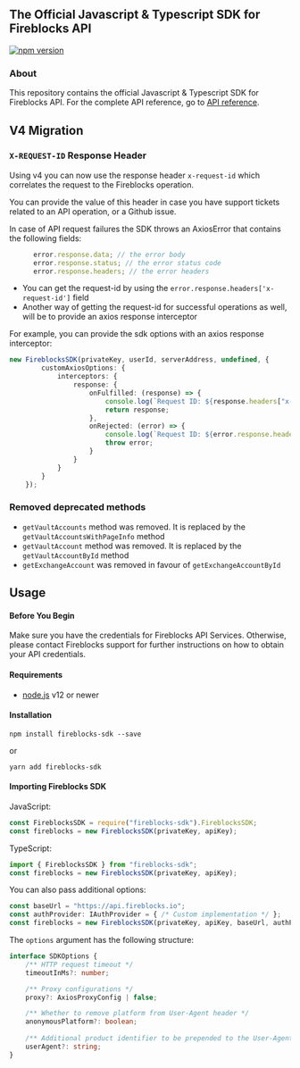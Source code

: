 ## The Official Javascript & Typescript SDK for Fireblocks API
[![npm version](https://badge.fury.io/js/fireblocks-sdk.svg)](https://badge.fury.io/js/fireblocks-sdk)

### About
This repository contains the official Javascript & Typescript SDK for Fireblocks API.
For the complete API reference, go to [API reference](https://docs.fireblocks.com/api/swagger-ui/).

## V4 Migration
### `X-REQUEST-ID` Response Header
Using v4 you can now use the response header `x-request-id` which correlates the request to the Fireblocks operation.

You can provide the value of this header in case you have support tickets related to an API operation, or a Github issue.

In case of API request failures the SDK throws an AxiosError that contains the following fields:
```ts
      error.response.data; // the error body
      error.response.status; // the error status code
      error.response.headers; // the error headers
```

- You can get the request-id by using the `error.response.headers['x-request-id']` field
- Another way of getting the request-id for successful operations as well, will be to provide an axios response interceptor 

For example, you can provide the sdk options with an axios response interceptor:
```ts
new FireblocksSDK(privateKey, userId, serverAddress, undefined, {
        customAxiosOptions: {
            interceptors: {
                response: {
                    onFulfilled: (response) => {
                        console.log(`Request ID: ${response.headers["x-request-id"]}`);
                        return response;
                    },
                    onRejected: (error) => {
                        console.log(`Request ID: ${error.response.headers["x-request-id"]}`);
                        throw error;
                    }
                }
            }
        }
    });
```

### Removed deprecated methods
- `getVaultAccounts` method was removed. It is replaced by the `getVaultAccountsWithPageInfo` method
- `getVaultAccount` method was removed. It is replaced by the `getVaultAccountById` method
- `getExchangeAccount` was removed in favour of `getExchangeAccountById`

## Usage
#### Before You Begin
Make sure you have the credentials for Fireblocks API Services. Otherwise, please contact Fireblocks support for further instructions on how to obtain your API credentials.

#### Requirements
- [node.js](https://nodejs.org) v12 or newer

#### Installation
`npm install fireblocks-sdk --save`

or

`yarn add fireblocks-sdk`

#### Importing Fireblocks SDK
JavaScript:
```javascript
const FireblocksSDK = require("fireblocks-sdk").FireblocksSDK;
const fireblocks = new FireblocksSDK(privateKey, apiKey);
```

TypeScript:
```typescript
import { FireblocksSDK } from "fireblocks-sdk";
const fireblocks = new FireblocksSDK(privateKey, apiKey);
```

You can also pass additional options:
```typescript
const baseUrl = "https://api.fireblocks.io";
const authProvider: IAuthProvider = { /* Custom implementation */ };
const fireblocks = new FireblocksSDK(privateKey, apiKey, baseUrl, authProvider, options);
```
The `options` argument has the following structure:
```typescript
interface SDKOptions {
    /** HTTP request timeout */
    timeoutInMs?: number;

    /** Proxy configurations */
    proxy?: AxiosProxyConfig | false;

    /** Whether to remove platform from User-Agent header */
    anonymousPlatform?: boolean;
    
    /** Additional product identifier to be prepended to the User-Agent header */
    userAgent?: string;
}
```
